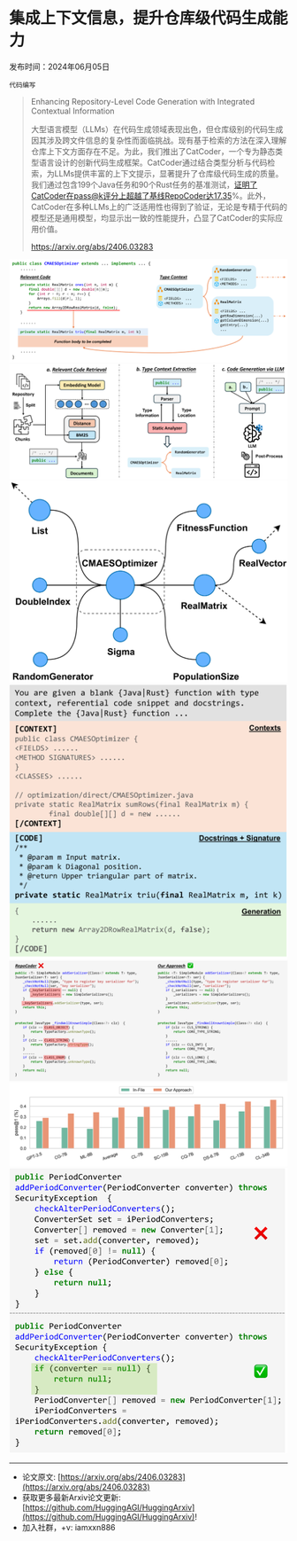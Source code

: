 # 集成上下文信息，提升仓库级代码生成能力
发布时间：2024年06月05日

`代码编写`
> Enhancing Repository-Level Code Generation with Integrated Contextual Information
>
> 大型语言模型（LLMs）在代码生成领域表现出色，但仓库级别的代码生成因其涉及跨文件信息的复杂性而面临挑战。现有基于检索的方法在深入理解仓库上下文方面存在不足。为此，我们推出了CatCoder，一个专为静态类型语言设计的创新代码生成框架。CatCoder通过结合类型分析与代码检索，为LLMs提供丰富的上下文提示，显著提升了仓库级代码生成的质量。我们通过包含199个Java任务和90个Rust任务的基准测试，证明了CatCoder在pass@k评分上超越了基线RepoCoder达17.35%。此外，CatCoder在多种LLMs上的广泛适用性也得到了验证，无论是专精于代码的模型还是通用模型，均显示出一致的性能提升，凸显了CatCoder的实际应用价值。
>
> https://arxiv.org/abs/2406.03283

![](https://raw.githubusercontent.com/HuggingAGI/HuggingArxiv/main/paper_images/2406.03283/x1.png)
![](https://raw.githubusercontent.com/HuggingAGI/HuggingArxiv/main/paper_images/2406.03283/x2.png)
![](https://raw.githubusercontent.com/HuggingAGI/HuggingArxiv/main/paper_images/2406.03283/x3.png)
![](https://raw.githubusercontent.com/HuggingAGI/HuggingArxiv/main/paper_images/2406.03283/x4.png)
![](https://raw.githubusercontent.com/HuggingAGI/HuggingArxiv/main/paper_images/2406.03283/x5.png)
![](https://raw.githubusercontent.com/HuggingAGI/HuggingArxiv/main/paper_images/2406.03283/x6.png)
![](https://raw.githubusercontent.com/HuggingAGI/HuggingArxiv/main/paper_images/2406.03283/x7.png)

<hr />

- 论文原文: [https://arxiv.org/abs/2406.03283](https://arxiv.org/abs/2406.03283)
- 获取更多最新Arxiv论文更新: [https://github.com/HuggingAGI/HuggingArxiv](https://github.com/HuggingAGI/HuggingArxiv)!
- 加入社群，+v: iamxxn886